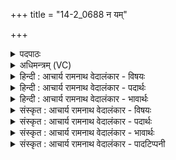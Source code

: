 +++
title = "14-2_0688 न यम्"

+++
<details><summary>पदपाठः</summary>

न। यम्। दु꣣ध्राः꣢। व꣡र꣢꣯न्ते। न। स्थि꣣राः꣢। मु꣡रः꣢꣯। म꣡देषु꣢꣯। शि꣣प्र꣢म्। अ꣡न्ध꣢꣯सः। यः। आ꣣दृ꣡त्य꣢। आ꣣। दृ꣡त्य꣢꣯। श꣣शमाना꣡य꣢। सु꣣न्वते꣢। दा꣡ता꣢꣯। ज꣣रित्रे꣢। उ꣣क्थ्य꣢म्। ६८८।
</details>

<details><summary>अधिमन्त्रम् (VC)</summary>

- इन्द्रः
- कलिः प्रागाथः
- प्रगाथः(विषमा बृहती समा सतोबृहती)
- पञ्चमः
</details>

<details><summary>हिन्दी : आचार्य रामनाथ वेदालंकार - विषयः</summary>

अगले मन्त्र में यह वर्णन है कि वह परमेश्वर कैसा है,जिसका साक्षात्कार आचार्य कराता है।
</details>

<details><summary>हिन्दी : आचार्य रामनाथ वेदालंकार - पदार्थः</summary>

पदार्थान्वय -  (शिप्रम्) सर्वान्तर्यामी (यम्) जिस परमेश्वर को (अन्धसः) आनन्दरस के (मदेषु) तृप्ति-प्रदानों में (दुध्राः) दुर्धर शत्रु भी (न वरन्ते) नहीं रोक सकते, (न) न ही (स्थिराः) स्थिर,अविचल (मुरः) मनुष्य रोक सकते हैं, (यः) जो परमेश्वर (शशमानाय) उद्योगी,पुरुषार्थी, (सुन्वते) भक्तिरस बहानेवाले (जरित्रे) स्तोता के लिए (उक्थ्यम्) प्रशंसनीय दिव्य ऐश्वर्य (आदृत्य) अपने खजाने में से निकालकर (दाता) देनेवाला होता है ॥२॥
</details>

<details><summary>हिन्दी : आचार्य रामनाथ वेदालंकार - भावार्थः</summary>

भावार्थ -  जब परमेश्वर अपने उपासक को ब्रह्मानन्द की वर्षा से तृप्त करना चाहता है, तब उसे उस कार्य से रोकने का किसी में सामर्थ्य नहीं होता है ॥२॥ पूर्व खण्ड में गुरु-शिष्य का सम्बन्ध वर्णित होने से तथा इस खण्ड में जीवात्मा और परमात्मा का एवं परमात्मा का साक्षात्कार करानेवाले आचार्य का वर्णन होने से इस खण्ड की पूर्व खण्ड के साथ संगति है ॥ प्रथम अध्याय में चतुर्थ खण्ड समाप्त ॥
</details>

<details><summary>संस्कृत : आचार्य रामनाथ वेदालंकार - विषयः</summary>

अथ स परमेश्वरः कीदृशो यमाचार्यः साक्षात्कारयतीत्याह।
</details>

<details><summary>संस्कृत : आचार्य रामनाथ वेदालंकार - पदार्थः</summary>

पदार्थान्वय -  (शिप्रम्) सृप्रं,सर्वान्तर्यामिणम्।[सृप्रः सर्पणात्। सुशिप्रमेतेन व्याख्यातम्। निरु० ६।१७।७२।] (यम्) परमेश्वरम् (अन्धसः) आनन्दरसस्य (मदेषु) तृप्तिप्रदानेषु (दुधाः) दुर्धराः अपि शत्रवः (न वरन्ते) न वारयन्ति।[वृञ् आवरणे चुरादिः,तत्र ‘आधृषाद् वा’ इति नियमेन पक्षे शप्,आत्मनेपदं छान्दसम्।] (न) न च (स्थिराः) अविचलाः (मुरः) मर्त्याः।[म्रियन्ते इति मुरः मर्त्याः।]वरन्ते वारयन्ति, (यः) यश्च परमेश्वरः (शशमानाय२) उद्योगिने,पुरुषार्थिने[शश प्लतुगतौ।] (सुन्वते) भक्तिरसं निष्पादयते (जरित्रे३) स्तोत्रे (उक्थ्यम्) वक्तव्यप्रशंसं दिव्यम् ऐश्वर्यम् (आदृत्य) विदार्य,स्वधनागारात् उद्धृत्य इति भावः, (दाता) अर्पयिता,भवतीति शेषः ॥२॥
</details>

<details><summary>संस्कृत : आचार्य रामनाथ वेदालंकार - भावार्थः</summary>

भावार्थ -  यदा परमेश्वरः स्वोपासकाय ब्रह्मानन्दवृष्ट्या तर्पयितुकामो जायते तदा तं तस्मात् कोऽपि निवारयितुं न शक्नोति ॥२॥ पूर्वखण्डे गुरुशिष्यवर्णनादस्मिन् खण्डे च जीवात्मपरमात्मनोः परमात्मसाक्षात्कारयितुराचार्यस्य च वर्णनादेतत्खण्डस्य पूर्वखण्डेन सह संगतिरस्ति।
</details>

<details><summary>संस्कृत : आचार्य रामनाथ वेदालंकार - पादटिप्पनी</summary>

टिप्पनी -   १. ऋ० ८।६६।२, ‘मदे॑ सु॒शि॒प्रमन्ध॑सः’ इति पाठः। २-३. वैदिकी स्तुतिस्तु द्विधा भवति शस्त्रैर्मन्त्रैः स्तोमैर्मन्त्रैश्च। तथा चात्र अप्रगीतमन्त्रात्मकशस्त्रैः स्तुतिं कुर्वाणः शशमान उच्यते, तस्मै। किञ्च प्रगीतमन्त्रात्मकस्तोत्रैः स्तुतिकारी स्तोता तस्मै चेति विवेकः इति सामश्रमी।
</details>